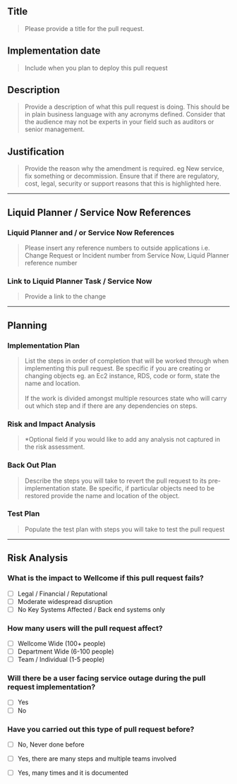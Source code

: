 ## Title
> Please provide a title for the pull request.

## Implementation date
>Include when you plan to deploy this pull request

## Description
>Provide a description of what this pull request is doing. This should be in plain business language with any acronyms defined. Consider that the audience may not be experts in your field such as  auditors or senior management.

## Justification

> Provide the reason why the amendment is required. eg New service, fix something or decommission.  Ensure that if there are regulatory, cost, legal, security or support reasons that this is highlighted here.

___


## Liquid Planner / Service Now References

### Liquid Planner and / or Service Now References
>Please insert any reference numbers to outside applications i.e. Change Request or Incident number from Service Now, Liquid Planner reference number 

### Link to Liquid Planner Task / Service Now
>Provide a link to the change

---

## Planning
### Implementation Plan
> List the steps in order of completion that will be worked through when implementing this pull request. Be specific if you are creating or changing  objects eg. an Ec2 instance, RDS, code or form, state the name and location. <br><br>
> If the work is divided amongst multiple resources state who will carry out which step and if there are any dependencies on steps.


### Risk and Impact Analysis
>*Optional field if you would like to add any analysis not captured in the risk assessment.

### Back Out Plan
>Describe the steps you will take to revert the pull request to its pre-implementation state. Be specific, if particular objects need to be restored provide the name and location of the object.

### Test Plan
>Populate the test plan with steps you will take to test the pull request

---
## Risk Analysis
### What is the impact to Wellcome if this pull request fails?
- [ ] Legal / Financial / Reputational
- [ ] Moderate widespread disruption
- [ ] No Key Systems Affected / Back end systems only

### How many users will the pull request affect?
- [ ] Wellcome Wide (100+ people)
- [ ] Department Wide (6-100 people)
- [ ] Team / Individual (1-5 people)

### Will there be a user facing service outage during the pull request implementation?
- [ ] Yes
- [ ] No

### Have you carried out this type of pull request before?
- [ ] No, Never done before
- [ ] Yes, there are many steps and multiple teams involved
- [ ] Yes, many times and it is documented




